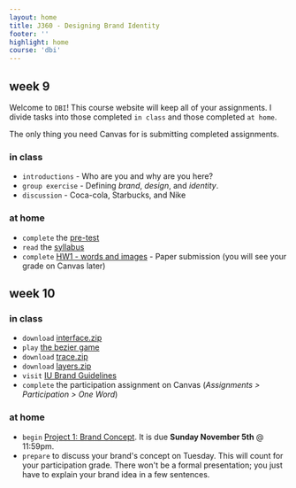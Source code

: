 ```yaml
---
layout: home
title: J360 - Designing Brand Identity
footer: ''
highlight: home
course: 'dbi'
---
```

## week 9
Welcome to `DBI`! This course website will keep all of your assignments. I divide tasks into those completed `in class` and those completed `at home`.

The only thing you need Canvas for is submitting completed assignments.

### in class
 * `introductions` - Who are you and why are you here?
 * `group exercise` - Defining _brand_, _design_, and _identity_.
 * `discussion` - Coca-cola, Starbucks, and Nike

### at home
 * `complete` the [pre-test](https://goo.gl/forms/PRKnj0wKiQ3LukaT2)
 * `read` the [syllabus](dbi-syllabus.pdf)
 * `complete` [HW1 - words and images](assignments/dbi-hw1.pdf) - Paper submission (you will see your grade on Canvas later)

## week 10
### in class
 * `download` [interface.zip](mats/w10/interface.zip)
 * `play` [the bezier game](http://bezier.method.ac/)
 * `download` [trace.zip](mats/w10/trace.zip)
 * `download` [layers.zip](mats/w10/layers.zip)
 * `visit` [IU Brand Guidelines](https://brand.iu.edu/)
 * `complete` the participation assignment on Canvas (_Assignments > Participation > One Word_)

### at home
 * `begin` [Project 1: Brand Concept](assignments/concept.html). It is due __Sunday November 5th__ @ 11:59pm.
 * `prepare` to discuss your brand's concept on Tuesday. This will count for your participation grade. There won't be a formal presentation; you just have to explain your brand idea in a few sentences.